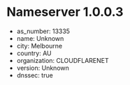 # Nameserver 1.0.0.3

* as_number: 13335
* name: Unknown
* city: Melbourne
* country: AU
* organization: CLOUDFLARENET
* version: Unknown
* dnssec: true
